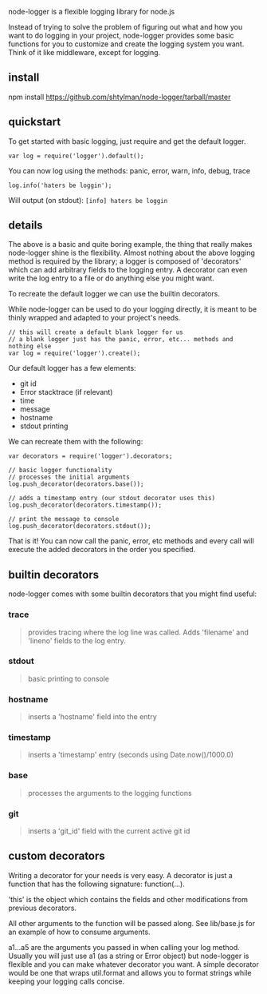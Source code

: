 node-logger is a flexible logging library for node.js

Instead of trying to solve the problem of figuring out what and how you want to do logging in your project, node-logger provides some basic functions for you to customize and create the logging system you want. Think of it like middleware, except for logging.

## install

npm install https://github.com/shtylman/node-logger/tarball/master

## quickstart

To get started with basic logging, just require and get the default
logger.

```var log = require('logger').default();```

You can now log using the methods: panic, error, warn, info, debug, trace

```log.info('haters be loggin');```

Will output (on stdout):
```[info] haters be loggin```

## details

The above is a basic and quite boring example, the thing that really makes node-logger shine is the flexibility. Almost nothing about the above logging method is required by the library; a logger is composed of 'decorators' which can add arbitrary fields to the logging entry. A decorator can even write the log entry to a file or do anything else you might want.

To recreate the default logger we can use the builtin decorators.

While node-logger can be used to do your logging directly, it is meant to be thinly wrapped and adapted to your project's needs.

```
// this will create a default blank logger for us
// a blank logger just has the panic, error, etc... methods and nothing else
var log = require('logger').create();
```

Our default logger has a few elements:
* git id
* Error stacktrace (if relevant)
* time
* message
* hostname
* stdout printing

We can recreate them with the following:

```
var decorators = require('logger').decorators;

// basic logger functionality
// processes the initial arguments
log.push_decorator(decorators.base());

// adds a timestamp entry (our stdout decorator uses this)
log.push_decorator(decorators.timestamp());

// print the message to console
log.push_decorator(decorators.stdout());
```

That is it! You can now call the panic, error, etc methods and every call will execute the added decorators in the order you specified.

## builtin decorators

node-logger comes with some builtin decorators that you might find useful:

### trace
> provides tracing where the log line was called. Adds 'filename' and 'lineno' fields to the log entry.

### stdout
> basic printing to console

### hostname
> inserts a 'hostname' field into the entry

### timestamp
> inserts a 'timestamp' entry (seconds using Date.now()/1000.0)

### base
> processes the arguments to the logging functions

### git
> inserts a 'git_id' field with the current active git id

## custom decorators

Writing a decorator for your needs is very easy. A decorator is just a function that has the following signature: function(...).

'this' is the object which contains the fields and other modifications from previous decorators.

All other arguments to the function will be passed along. See lib/base.js for an example of how to consume arguments.

a1...a5 are the arguments you passed in when calling your log method. Usually you will just use a1 (as a string or Error object) but node-logger is flexible and you can make whatever decorator you want. A simple decorator would be one that wraps util.format and allows you to format strings while keeping your logging calls concise.
